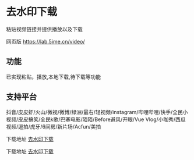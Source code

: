 
# 去水印下载

粘贴视频链接并提供播放以及下载

网页版
https://lab.5ime.cn/video/


## 功能

已实现粘贴，播放,本地下载,待下载等功能

## 支持平台

抖音/皮皮虾/火山/微视/微博/绿洲/最右/轻视频/instagram/哔哩哔哩/快手/全民小视频/皮皮搞笑/全民k歌/巴塞电影/陌陌/Before避风/开眼/Vue Vlog/小咖秀/西瓜视频/逗拍/虎牙/6间房/新片场/Acfun/美拍

下载地址 [去水印下载](https://github-do.panbaidu.cn//https://github.com/liuchuancong/parse_video/releases/download/1.0.6/app-release.apk "下载地址1")

下载地址 [去水印下载](https://download.fastgit.org/liuchuancong/parse_video/releases/download/1.0.6/app-release.apk "下载地址2")


